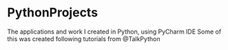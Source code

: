 # PythonProjects

The applications and work I created in Python, using PyCharm IDE
Some of this was created following tutorials from @TalkPython
